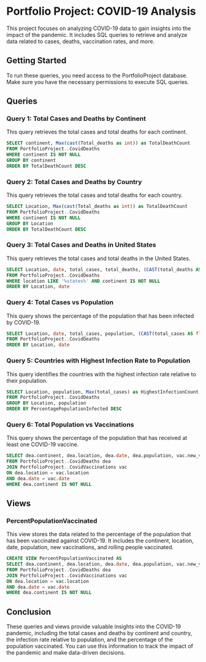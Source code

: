 # Portfolio Project: COVID-19 Analysis

This project focuses on analyzing COVID-19 data to gain insights into the impact of the pandemic. It includes SQL queries to retrieve and analyze data related to cases, deaths, vaccination rates, and more.

## Getting Started

To run these queries, you need access to the PortfolioProject database. Make sure you have the necessary permissions to execute SQL queries.

## Queries

### Query 1: Total Cases and Deaths by Continent

This query retrieves the total cases and total deaths for each continent.

```sql
SELECT continent, Max(cast(Total_deaths as int)) as TotalDeathCount
FROM PortfolioProject..CovidDeaths
WHERE continent IS NOT NULL
GROUP BY continent
ORDER BY TotalDeathCount DESC
```

### Query 2: Total Cases and Deaths by Country

This query retrieves the total cases and total deaths for each country.

```sql
SELECT Location, Max(cast(Total_deaths as int)) as TotalDeathCount
FROM PortfolioProject..CovidDeaths
WHERE continent IS NOT NULL
GROUP BY Location
ORDER BY TotalDeathCount DESC
```

### Query 3: Total Cases and Deaths in United States

This query retrieves the total cases and total deaths in the United States.

```sql
SELECT Location, date, total_cases, total_deaths, (CAST(total_deaths AS float) / CAST(total_cases AS float)) * 100 AS DeathPercentage
FROM PortfolioProject..CovidDeaths
WHERE location LIKE '%states%' AND continent IS NOT NULL
ORDER BY Location, date
```

### Query 4: Total Cases vs Population

This query shows the percentage of the population that has been infected by COVID-19.

```sql
SELECT Location, date, total_cases, population, (CAST(total_cases AS float) / CAST(population AS float)) * 100 AS InfectionPercentage
FROM PortfolioProject..CovidDeaths
ORDER BY Location, date
```

### Query 5: Countries with Highest Infection Rate to Population

This query identifies the countries with the highest infection rate relative to their population.

```sql
SELECT Location, population, Max(total_cases) as HighestInfectionCount, Max((CAST(total_cases AS float) / CAST(population AS float))) * 100 AS PercentagePopulationInfected
FROM PortfolioProject..CovidDeaths
GROUP BY Location, population
ORDER BY PercentagePopulationInfected DESC
```

### Query 6: Total Population vs Vaccinations

This query shows the percentage of the population that has received at least one COVID-19 vaccine.

```sql
SELECT dea.continent, dea.location, dea.date, dea.population, vac.new_vaccinations, SUM(CONVERT(int,vac.new_vaccinations)) OVER (PARTITION BY dea.Location ORDER BY dea.location, dea.Date) as RollingPeopleVaccinated
FROM PortfolioProject..CovidDeaths dea
JOIN PortfolioProject..CovidVaccinations vac
ON dea.location = vac.location
AND dea.date = vac.date
WHERE dea.continent IS NOT NULL
```

## Views

### PercentPopulationVaccinated

This view stores the data related to the percentage of the population that has been vaccinated against COVID-19. It includes the continent, location, date, population, new vaccinations, and rolling people vaccinated.

```sql
CREATE VIEW PercentPopulationVaccinated AS
SELECT dea.continent, dea.location, dea.date, dea.population, vac.new_vaccinations, SUM(CONVERT(int,vac.new_vaccinations)) OVER (PARTITION BY dea.Location ORDER BY dea.location, dea.Date) as RollingPeopleVaccinated
FROM PortfolioProject..CovidDeaths dea
JOIN PortfolioProject..CovidVaccinations vac
ON dea.location = vac.location
AND dea.date = vac.date
WHERE dea.continent IS NOT NULL
```

## Conclusion

These queries and views provide valuable insights into the COVID-19 pandemic, including the total cases and deaths by continent and country, the infection rate relative to population, and the percentage of the population vaccinated. You can use this information to track the impact of the pandemic and make data-driven decisions.
